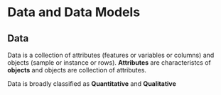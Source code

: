 # Data and Data Models

## Data

 Data is a collection of attributes (features or variables or columns) and objects (sample or instance or rows). **Attributes** are characteristcs of **objects** and objects are collection of attributes.  

Data is broadly classified as **Quantitative** and **Qualitative**